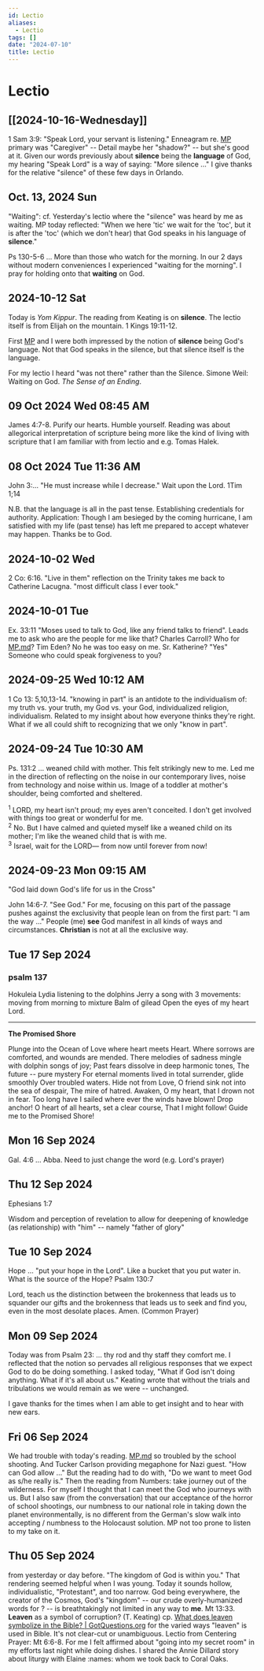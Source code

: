 ```yaml
---
id: Lectio
aliases:
  - Lectio
tags: []
date: "2024-07-10"
title: Lectio
---
```


# Lectio

## [[2024-10-16-Wednesday]]

1 Sam 3:9: "Speak Lord, your servant is listening." Enneagram re. [MP](MP.md) primary was "Caregiver" -- Detail maybe her "shadow?" -- but she's good at it. Given our words previously about **silence** being the **language** of God, my hearing "Speak Lord" is a way of saying: "More silence …" I give thanks for the relative "silence" of these few days in Orlando.

## Oct. 13, 2024 Sun

"Waiting": cf. Yesterday's lectio where the "silence" was heard by me as waiting. MP today reflected: "When we here 'tic' we wait for the 'toc', but it is after the 'toc' (which we don't hear) that God speaks in his language of **silence**."

Ps 130-5-6 ... More than those who watch for the morning. In our 2 days without modern conveniences I experienced "waiting for the morning". I pray for holding onto that **waiting** on God.

## 2024-10-12 Sat

Today is _Yom Kippur_. The reading from Keating is on **silence**. The lectio itself is from Elijah on the mountain. 1 Kings 19:11-12.

First [MP](MP.md) and I were both impressed by the notion of **silence** being God's language. Not that God speaks in the silence, but that silence itself is the language.

For my lectio I heard "was not there" rather than the Silence. Simone Weil: Waiting on God. _The Sense of an Ending_.

## 09 Oct 2024 Wed 08:45 AM

James 4:7-8. Purify our hearts. Humble yourself. Reading was about allegorical interpretation of scripture being more like the kind of living with scripture that I am familiar with from lectio and e.g. Tomas Halek.

## 08 Oct 2024 Tue 11:36 AM

John 3:... "He must increase while I decrease." Wait upon the Lord. 1Tim 1;14

N.B. that the language is all in the past tense. Establishing credentials for authority. Application: Though I am besieged by the coming hurricane, I am satisfied with my life (past tense) has left me prepared to accept whatever may happen. Thanks be to God.

## 2024-10-02 Wed

2 Co: 6:16. "Live in them" reflection on the Trinity takes me back to Catherine Lacugna. "most difficult class I ever took."

## 2024-10-01 Tue

Ex. 33:11 "Moses used to talk to God, like any friend talks to friend". Leads me to ask who are the people for me like that? Charles Carroll? Who for [MP.md](MP.md)? Tim Eden? No he was too easy on me. Sr. Katherine? "Yes" Someone who could speak forgiveness to you?

## 2024-09-25 Wed 10:12 AM

1 Co 13: 5,10,13-14. "knowing in part" is an antidote to the individualism of: my truth vs. your truth, my God vs. your God, individualized religion, individualism. Related to my insight about how everyone thinks they're right. What if we all could shift to recognizing that we only "know in part".

## 2024-09-24 Tue 10:30 AM

Ps. 131:2 … weaned child with mother. This felt strikingly new to me. Led me in the direction of reflecting on the noise in our contemporary lives, noise from technology and noise within us. Image of a toddler at mother's shoulder, being comforted and sheltered.

<sup>1</sup> LORD, my heart isn't proud; my eyes aren't conceited. I don't get involved with things too great or wonderful for me.\
<sup>2</sup> No. But I have calmed and quieted myself like a weaned child on its mother; I'm like the weaned child that is with me.\
<sup>3</sup> Israel, wait for the LORD— from now until forever from now!

## 2024-09-23 Mon 09:15 AM

"God laid down God's life for us in the Cross"

John 14:6-7. "See God." For me, focusing on this part of the passage pushes against the exclusivity that people lean on from the first part: "I am the way …" People (me) **see** God manifest in all kinds of ways and circumstances. **Christian** is not at all the exclusive way.

## Tue 17 Sep 2024

### psalm 137

Hokuleia
Lydia listening to the dolphins
Jerry a song with 3 movements: moving from morning to mixture
Balm of gilead
Open the eyes of my heart Lord.

---

**The Promised Shore**

Plunge into the Ocean of Love where heart meets Heart.
Where sorrows are comforted, and wounds are mended.
There melodies of sadness mingle with dolphin songs of joy;
Past fears dissolve in deep harmonic tones,
The future -- pure mystery
For eternal moments lived in total surrender, glide smoothly
Over troubled waters.
Hide not from Love, O friend sink not into the sea of despair,
The mire of hatred.
Awaken, O my heart, that I drown not in fear.
Too long have I sailed where ever the winds have blown!
Drop anchor! O heart of all hearts, set a clear course,
That I might follow! Guide me to the Promised Shore!

## Mon 16 Sep 2024

Gal. 4:6 … Abba. Need to just change the word (e.g. Lord's prayer)

## Thu 12 Sep 2024

Ephesians 1:7

Wisdom and perception of revelation to allow for deepening of knowledge (as relationship) with "him" -- namely "father of glory"

## Tue 10 Sep 2024

Hope … "put your hope in the Lord". Like a bucket that you put water in. What is the source of the Hope? Psalm 130:7

Lord, teach us the distinction between the brokenness that leads us to squander our gifts and the brokenness that leads us to seek and find you, even in the most desolate places. Amen. (Common Prayer)

## Mon 09 Sep 2024

Today was from Psalm 23: … thy rod and thy staff they comfort me. I reflected that the notion so pervades all religious responses that we expect God to do be doing something. I asked today, "What if God isn't doing anything. What if it's all about us." Keating wrote that without the trials and tribulations we would remain as we were -- unchanged.

I gave thanks for the times when I am able to get insight and to hear with new ears.

## Fri 06 Sep 2024

We had trouble with today's reading. [MP.md](MP.md) so troubled by the school shooting. And Tucker Carlson providing megaphone for Nazi guest. "How can God allow …" But the reading had to do with, "Do we want to meet God as s/he really is." Then the reading from Numbers: take journey out of the wilderness. For myself I thought that I can meet the God who journeys with us. But I also saw (from the conversation) that our acceptance of the horror of school shootings, our numbness to our national role in taking down the planet environmentally, is no different from the German's slow walk into accepting / numbness to the Holocaust solution. MP not too prone to listen to my take on it.

## Thu 05 Sep 2024

from yesterday or day before. "The kingdom of God is within you." That rendering seemed helpful when I was young. Today it sounds hollow, individualistic, "Protestant", and too narrow. God being everywhere, the creator of the Cosmos, God's "kingdom" -- our crude overly-humanized words for ? -- is breathtakingly not limited in any way to **me**.
Mt 13:33. **Leaven** as a symbol of corruption? (T. Keating) cp. [What does leaven symbolize in the Bible? | GotQuestions.org](https://www.gotquestions.org/leaven-in-the-Bible.html "What does leaven symbolize in the Bible? | GotQuestions.org") for the varied ways "leaven" is used in Bible. It's not clear-cut or unambiguous.
Lectio from Centering Prayer: Mt 6:6-8. For me I felt affirmed about "going into my secret room" in my efforts last night while doing dishes. I shared the Annie Dillard story about liturgy with Elaine :names: whom we took back to Coral Oaks.
